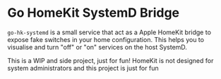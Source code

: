 # Go HomeKit SystemD Bridge
`go-hk-systemd` is a small service that act as a Apple HomeKit bridge to expose
fake switches in your home configuration. This helps you to visualise and
turn "off" or "on" services on the host SystemD.

This is a WIP and side project, just for fun! HomeKit is not designed for 
system administrators and this project is just for fun